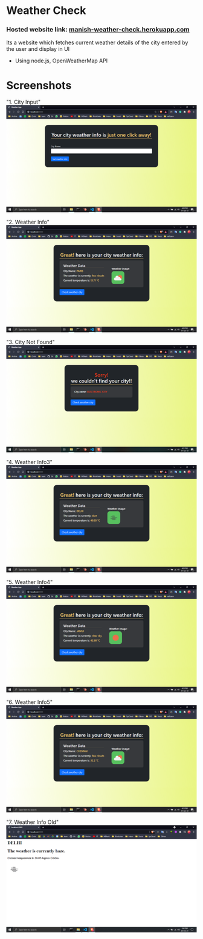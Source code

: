 # Weather Check

### Hosted website link: [manish-weather-check.herokuapp.com](https://manish-weather-check.herokuapp.com/)
Its a website which fetches current weather details of the city entered by the user and display in UI
- Using node.js, OpenWeatherMap API


# Screenshots
"1. City Input"
![City Input](images/City%20NameInput.png)

"2. Weather Info"
![Weather Info](images/weatherInfo.png)

"3. City Not Found"
![City Not Found](images/cityNotFound.png)

"4. Weather Info3"
![Weather Info3](images/weatherInfoTwo.png)

"5. Weather Info4"
![Weather Info4](images/weatherInfoThree.png)

"6. Weather Info5"
![Weather Info5](images/weatherInfoFour.png)

"7. Weather Info Old"
![Weather Info](images/weatherinfoOld.png)